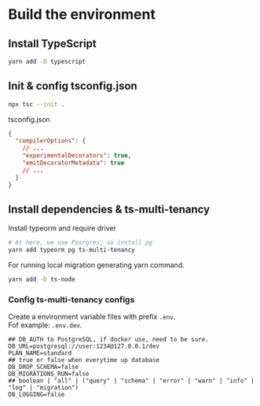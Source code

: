 # Build the environment

## Install TypeScript
```bash
yarn add -D typescript
```

## Init & config tsconfig.json
```bash
npx tsc --init .
```
tsconfig.json
```json
{
  "compilerOptions": {
    // ...
    "experimentalDecorators": true,
    "emitDecoratorMetadata": true
    // ...
  }
}
```

## Install dependencies & ts-multi-tenancy
Install typeorm and require driver
```bash
# At here, we use Posrgres, so install pg
yarn add typeorm pg ts-multi-tenancy
```  
For running local migration generating yarn command.
```bash
yarn add -D ts-node
```

### Config ts-multi-tenancy configs
Create a environment variable files with prefix `.env`.  
Fof example: `.env.dev`.  
```.env
## DB_AUTH to PostgreSQL, if docker use, need to be sure.
DB_URL=postgresql://user:1234@127.0.0.1/dev
PLAN_NAME=standard
## true or false when everytime up database
DB_DROP_SCHEMA=false
DB_MIGRATIONS_RUN=false
## boolean | "all" | ("query" | "schema" | "error" | "warn" | "info" | "log" | "migration")
DB_LOGGING=false
```
